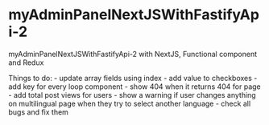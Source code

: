 # myAdminPanelNextJSWithFastifyApi-2
myAdminPanelNextJSWithFastifyApi-2 with NextJS, Functional component and Redux

Things to do:
    - update array fields using index
    - add value to checkboxes
    - add key for every loop component
    - show 404 when it returns 404 for page
    - add total post views for users
    - show a warning if user changes anything on multilingual page when they try to select another language
    - check all bugs and fix them